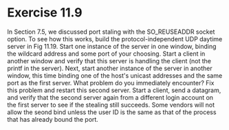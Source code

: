 # Exercise 11.9 
In Section 7.5, we discussed port staling with the SO\_REUSEADDR socket option. To see how this works, build the protocol-independent UDP daytime server in Fig 11.19. Start one instance of the server in one window, binding the wildcard address and some port of your choosing. Start a client in another window and verify that this server is handling the client (not the printf in the server). Next, start another instance of the server in another window, this time binding one of the host's unicast addresses and the same port as the first server. What problem do you immediately encounter? Fix this problem and restart this second server. Start a client, send a datagram, and verify that the second server again from a different login account on the first server to see if the stealing still succeeds. Some vendors will not allow the seond bind unless the user ID is the same as that of the process that has already bound the port.
